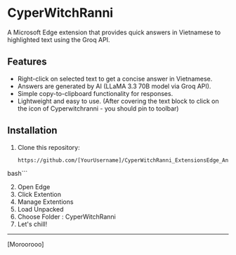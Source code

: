 # CyperWitchRanni

A Microsoft Edge extension that provides quick answers in Vietnamese to highlighted text using the Groq API.

## Features
- Right-click on selected text to get a concise answer in Vietnamese.
- Answers are generated by AI (LLaMA 3.3 70B model via Groq API).
- Simple copy-to-clipboard functionality for responses.
- Lightweight and easy to use.
(After covering the text block to click on the icon of Cyperwitchranni - you should pin to toolbar)
## Installation
1. Clone this repository:
   ```bash
   https://github.com/[YourUsername]/CyperWitchRanni_ExtensionsEdge_Answer.git
bash```

2. Open Edge
3. Click Extention
4. Manage Extentions
5. Load Unpacked
6. Choose Folder : CyperWitchRanni
7. Let's chill!
-----------------------------------------------------------------------------
[Moroorooo]
